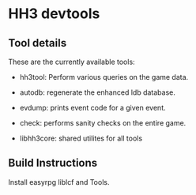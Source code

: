 HH3 devtools
=============


Tool details
------------

These are the currently available tools:

 * hh3tool: Perform various queries on the game data.
 * autodb: regenerate the enhanced ldb database.
 * evdump: prints event code for a given event.
 * check: performs sanity checks on the entire game.

 * libhh3core: shared utilites for all tools

Build Instructions
------------------

Install easyrpg liblcf and Tools.

